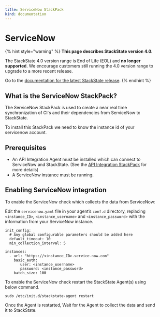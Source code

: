 ```yaml
---
title: ServiceNow StackPack
kind: documentation
---
```


# ServiceNow

{% hint style="warning" %}
**This page describes StackState version 4.0.**

The StackState 4.0 version range is End of Life \(EOL\) and **no longer supported**. We encourage customers still running the 4.0 version range to upgrade to a more recent release.

Go to the [documentation for the latest StackState release](https://docs.stackstate.com/).
{% endhint %}

## What is the ServiceNow StackPack?

The ServiceNow StackPack is used to create a near real time synchronization of CI's and their dependencies from ServiceNow to StackState.

To install this StackPack we need to know the instance id of your servicenow account.

## Prerequisites

* An API Integration Agent must be installed which can connect to ServiceNow and StackState. \(See the [API Integration StackPack](api-integration.md) for more details\)
* A ServiceNow instance must be running.

## Enabling ServiceNow integration

To enable the ServiceNow check which collects the data from ServiceNow:

Edit the `servicenow.yaml` file in your agent’s `conf.d` directory, replacing `<instance_ID>`, `<instance_username>` and `<instance_password>` with the information from your ServiceNow instance.

```text
init_config:
  # Any global configurable parameters should be added here
  default_timeout: 10
  min_collection_interval: 5

instances:
  - url: "https://<instance_ID>.service-now.com"
    basic_auth:
       user: <instance_username>
       password: <instance_password>
    batch_size: 100
```

To enable the ServiceNow check restart the StackState Agent\(s\) using below command.

```text
sudo /etc/init.d/stackstate-agent restart
```

Once the Agent is restarted, Wait for the Agent to collect the data and send it to StackState.

